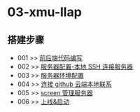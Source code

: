 # 03-xmu-llap


## 搭建步骤

- 001 >> [前后端代码编写](https://github.com/fangqing408/03-xmu-llap/blob/master/recognition/001.md)
- 002 >> [服务器配置-本地 SSH 连接服务器](https://github.com/fangqing408/03-xmu-llap/blob/master/recognition/002.md)
- 003 >> [服务器环境配置](https://github.com/fangqing408/03-xmu-llap/blob/master/recognition/003.md)
- 004 >> [连接 github 云端本地联系](https://github.com/fangqing408/03-xmu-llap/blob/master/recognition/005.md)
- 005 >> [screen 管理服务器](https://github.com/fangqing408/03-xmu-llap/blob/master/recognition/006.md)
- 006 >> [上线&启动](https://github.com/fangqing408/03-xmu-llap/blob/master/recognition/007.md)
